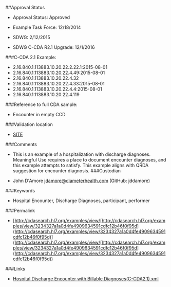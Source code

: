 ##Approval Status 

* Approval Status: Approved
* Example Task Force: 12/18/2014
* SDWG: 2/12/2015

* SDWG C-CDA R2.1 Upgrade: 12/1/2016    

###C-CDA 2.1 Example: 

* 2.16.840.1.113883.10.20.22.2.22.1:2015-08-01
* 2.16.840.1.113883.10.20.22.4.49:2015-08-01
* 2.16.840.1.113883.10.20.22.4.32
* 2.16.840.1.113883.10.20.22.4.33:2015-08-01
* 2.16.840.1.113883.10.20.22.4.4:2015-08-01
* 2.16.840.1.113883.10.20.22.4.119

###Reference to full CDA sample:
* Encounter in empty CCD


###Validation location

* [SITE](https://sitenv.org/c-cda-validator)


###Comments

* This is an example of a hospitalization with discharge diagnoses. Meaningful Use requires a place to document encounter diagnoses, and this example attempts to satisfy. This example aligns with QRDA suggestion for encounter diagnosis.
###Custodian

* John D'Amore jdamore@diameterhealth.com (GitHub: jddamore)



###Keywords

* Hospital Encounter, Discharge Diagnoses, participant, performer

###Permalink 

* [http://cdasearch.hl7.org/examples/view/[http://cdasearch.hl7.org/examples/view/3234327a1a0d4fe4909634591cdfc12b46f0f95d](http://cdasearch.hl7.org/examples/view/3234327a1a0d4fe4909634591cdfc12b46f0f95d)](http://cdasearch.hl7.org/examples/view/[http://cdasearch.hl7.org/examples/view/3234327a1a0d4fe4909634591cdfc12b46f0f95d](http://cdasearch.hl7.org/examples/view/3234327a1a0d4fe4909634591cdfc12b46f0f95d))

###Links 

* [Hospital Discharge Encounter with Billable Diagnoses(C-CDA2.1).xml](https://github.com/HL7/C-CDA-Examples/tree/master/Encounters/Hospital%20Discharge%20Encounter%20with%20Billable%20Diagnoses/Hospital%20Discharge%20Encounter%20with%20Billable%20Diagnoses%28C-CDA2.1%29.xml)
